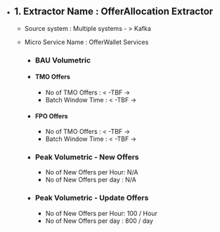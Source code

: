 - ## 1. Extractor Name : OfferAllocation Extractor
  - Source system : Multiple systems - > Kafka
  - Micro Service Name : OfferWallet Services
  
    - ### BAU Volumetric 
    - #### TMO Offers
         - No of TMO Offers : < -TBF ->
         - Batch Window Time : < -TBF ->
         
     - #### FPO Offers
         - No of TMO Offers : < -TBF ->
         - Batch Window Time : < -TBF ->
                  
      - ### Peak Volumetric - New Offers
         - No of New Offers per Hour: N/A
         - No of New Offers per day : N/A
         
       - ### Peak Volumetric - Update Offers
         - No of New Offers per Hour: 100 / Hour
         - No of New Offers per day : 800 / day


